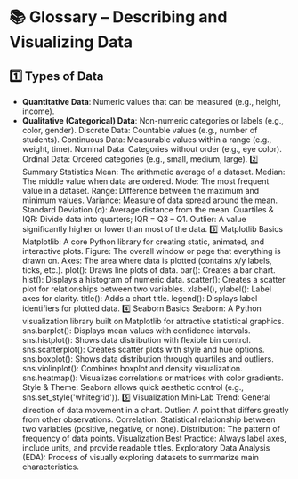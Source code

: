 # 📚 Glossary – Describing and Visualizing Data

## 1️⃣ Types of Data
* **Quantitative Data**: Numeric values that can be measured (e.g., height, income).
* **Qualitative (Categorical) Data**: Non-numeric categories or labels (e.g., color, gender).
Discrete Data: Countable values (e.g., number of students).
Continuous Data: Measurable values within a range (e.g., weight, time).
Nominal Data: Categories without order (e.g., eye color).
Ordinal Data: Ordered categories (e.g., small, medium, large).
2️⃣ Summary Statistics
Mean: The arithmetic average of a dataset.
Median: The middle value when data are ordered.
Mode: The most frequent value in a dataset.
Range: Difference between the maximum and minimum values.
Variance: Measure of data spread around the mean.
Standard Deviation (σ): Average distance from the mean.
Quartiles & IQR: Divide data into quarters; IQR = Q3 – Q1.
Outlier: A value significantly higher or lower than most of the data.
3️⃣ Matplotlib Basics
Matplotlib: A core Python library for creating static, animated, and interactive plots.
Figure: The overall window or page that everything is drawn on.
Axes: The area where data is plotted (contains x/y labels, ticks, etc.).
plot(): Draws line plots of data.
bar(): Creates a bar chart.
hist(): Displays a histogram of numeric data.
scatter(): Creates a scatter plot for relationships between two variables.
xlabel(), ylabel(): Label axes for clarity.
title(): Adds a chart title.
legend(): Displays label identifiers for plotted data.
4️⃣ Seaborn Basics
Seaborn: A Python visualization library built on Matplotlib for attractive statistical graphics.
sns.barplot(): Displays mean values with confidence intervals.
sns.histplot(): Shows data distribution with flexible bin control.
sns.scatterplot(): Creates scatter plots with style and hue options.
sns.boxplot(): Shows data distribution through quartiles and outliers.
sns.violinplot(): Combines boxplot and density visualization.
sns.heatmap(): Visualizes correlations or matrices with color gradients.
Style & Theme: Seaborn allows quick aesthetic control (e.g., sns.set_style('whitegrid')).
5️⃣ Visualization Mini-Lab
Trend: General direction of data movement in a chart.
Outlier: A point that differs greatly from other observations.
Correlation: Statistical relationship between two variables (positive, negative, or none).
Distribution: The pattern of frequency of data points.
Visualization Best Practice: Always label axes, include units, and provide readable titles.
Exploratory Data Analysis (EDA): Process of visually exploring datasets to summarize main characteristics.